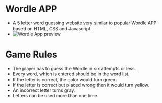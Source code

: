 # **Wordle APP**

- A 5 letter word guessing website very similar to popular Wordle APP based on HTML, CSS and Javascript.
- 
  ![Wordle App preview](/preview.png)

# Game Rules

- The player has to guess the Wordle in six attempts or less.
- Every word, which is entered should be in the word list.
- If the letter is correct, the color would turn green.
- If the letter is correct but placed wrong then it would turn yellow.
- An incorrect letter turns gray.
- Letters can be used more than one time.
